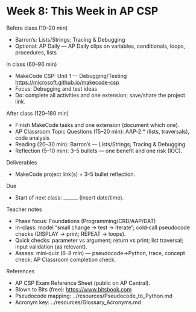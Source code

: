 # Week 8: This Week in AP CSP

Before class (10–20 min)
- Barron’s: Lists/Strings; Tracing & Debugging
- Optional: AP Daily — AP Daily clips on variables, conditionals, loops, procedures, lists

In class (60–90 min)
- MakeCode CSP: Unit 1 — Debugging/Testing
  https://microsoft.github.io/makecode-csp
- Focus: Debugging and test ideas
- Do: complete all activities and one extension; save/share the project link.

After class (120–180 min)
- Finish MakeCode tasks and one extension (document which one).
- AP Classroom Topic Questions (15–20 min): AAP‑2.* (lists, traversals), code analysis
- Reading (20–30 min): Barron’s — Lists/Strings; Tracing & Debugging
- Reflection (5–10 min): 3–5 bullets — one benefit and one risk (IOC).

Deliverables
- MakeCode project link(s) + 3–5 bullet reflection.

Due
- Start of next class: ______ (insert date/time).

Teacher notes
- Phase focus: Foundations (Programming/CRD/AAP/DAT)
- In-class: model “small change → test → iterate”; cold‑call pseudocode checks (DISPLAY → print; REPEAT → loops).
- Quick checks: parameter vs argument; return vs print; list traversal; input validation (as relevant).
- Assess: mini‑quiz (6–8 min) — pseudocode→Python, trace, concept check; AP Classroom completion check.

References
- AP CSP Exam Reference Sheet (public on AP Central).
- Blown to Bits (free): https://www.bitsbook.com
- Pseudocode mapping: ../resources/Pseudocode_to_Python.md
- Acronym key: ../resources/Glossary_Acronyms.md
